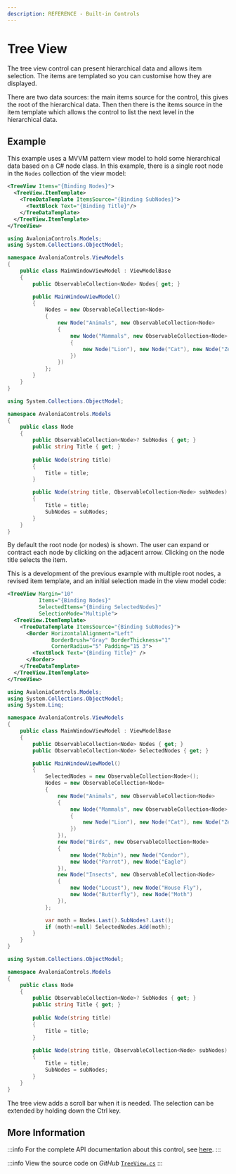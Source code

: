 ```yaml
---
description: REFERENCE - Built-in Controls
---
```


# Tree View

The tree view control can present hierarchical data and allows item selection. The items are templated so you can customise how they are displayed.&#x20;

There are two data sources: the main items source for the control, this gives the root of the hierarchical data. Then then there is the items source in the item template which allows the control to list the next level in the hierarchical data.

## Example

This example uses a MVVM pattern view model to hold some hierarchical data based on a C# node class. In this example, there is a single root node in the `Nodes` collection of the view model:&#x20;



```xml
<TreeView Items="{Binding Nodes}">
  <TreeView.ItemTemplate>
    <TreeDataTemplate ItemsSource="{Binding SubNodes}">
      <TextBlock Text="{Binding Title}"/>
    </TreeDataTemplate>
  </TreeView.ItemTemplate>
</TreeView>
```


```csharp title='C# View Model'
using AvaloniaControls.Models;
using System.Collections.ObjectModel;

namespace AvaloniaControls.ViewModels
{
    public class MainWindowViewModel : ViewModelBase
    {
        public ObservableCollection<Node> Nodes{ get; }

        public MainWindowViewModel()
        {
            Nodes = new ObservableCollection<Node>
            {                
                new Node("Animals", new ObservableCollection<Node>
                {
                    new Node("Mammals", new ObservableCollection<Node>
                    {
                        new Node("Lion"), new Node("Cat"), new Node("Zebra")
                    })
                })
            };
        }
    }
}
```


```csharp title='C# Node Class'
using System.Collections.ObjectModel;

namespace AvaloniaControls.Models
{
    public class Node
    {
        public ObservableCollection<Node>? SubNodes { get; }
        public string Title { get; }
  
        public Node(string title)
        {
            Title = title;
        }

        public Node(string title, ObservableCollection<Node> subNodes)
        {
            Title = title;
            SubNodes = subNodes;
        }
    }
}
```



By default the root node (or nodes) is shown. The user can expand or contract each node by clicking on the adjacent arrow. Clicking on the node title selects the item.

<!--figure><img src="../../../.gitbook/assets/tree1.gif" alt=""><figcaption></figcaption></figure-->

This is a development of the previous example with multiple root nodes, a revised item template, and an initial selection made in the view model code:



```xml
<TreeView Margin="10"
          Items="{Binding Nodes}" 
          SelectedItems="{Binding SelectedNodes}"
          SelectionMode="Multiple">
  <TreeView.ItemTemplate>
    <TreeDataTemplate ItemsSource="{Binding SubNodes}">
      <Border HorizontalAlignment="Left"
              BorderBrush="Gray" BorderThickness="1"
              CornerRadius="5" Padding="15 3">
        <TextBlock Text="{Binding Title}" />
      </Border>
    </TreeDataTemplate>
  </TreeView.ItemTemplate>
</TreeView>
```


```csharp title='C# View Model'
using AvaloniaControls.Models;
using System.Collections.ObjectModel;
using System.Linq;

namespace AvaloniaControls.ViewModels
{
    public class MainWindowViewModel : ViewModelBase
    {
        public ObservableCollection<Node> Nodes { get; }
        public ObservableCollection<Node> SelectedNodes { get; }

        public MainWindowViewModel()
        {
            SelectedNodes = new ObservableCollection<Node>();
            Nodes = new ObservableCollection<Node>
            {                
                new Node("Animals", new ObservableCollection<Node>
                {
                    new Node("Mammals", new ObservableCollection<Node>
                    {
                        new Node("Lion"), new Node("Cat"), new Node("Zebra")
                    })
                }),
                new Node("Birds", new ObservableCollection<Node>
                {
                    new Node("Robin"), new Node("Condor"), 
                    new Node("Parrot"), new Node("Eagle")
                }),
                new Node("Insects", new ObservableCollection<Node>
                {
                    new Node("Locust"), new Node("House Fly"), 
                    new Node("Butterfly"), new Node("Moth")
                }),
            };

            var moth = Nodes.Last().SubNodes?.Last();
            if (moth!=null) SelectedNodes.Add(moth);    
        }
    }
}
```


```csharp title='C# Node Class'
using System.Collections.ObjectModel;

namespace AvaloniaControls.Models
{
    public class Node
    {
        public ObservableCollection<Node>? SubNodes { get; }
        public string Title { get; }
  
        public Node(string title)
        {
            Title = title;
        }

        public Node(string title, ObservableCollection<Node> subNodes)
        {
            Title = title;
            SubNodes = subNodes;
        }
    }
}
```



The tree view adds a scroll bar when it is needed. The selection can be extended by holding down the Ctrl key.&#x20;

<!--figure><img src="../../../.gitbook/assets/tree2.gif" alt=""><figcaption></figcaption></figure-->

## More Information

:::info
For the complete API documentation about this control, see [here](http://reference.avaloniaui.net/api/Avalonia.Controls/TreeView/).
:::

:::info
View the source code on _GitHub_ [`TreeView.cs`](https://github.com/AvaloniaUI/Avalonia/blob/master/src/Avalonia.Controls/TreeView.cs)
:::
